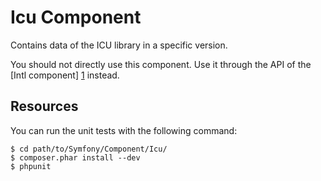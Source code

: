 Icu Component
=============

Contains data of the ICU library in a specific version.

You should not directly use this component. Use it through the API of the
[Intl component] [1] instead.

Resources
---------

You can run the unit tests with the following command:

    $ cd path/to/Symfony/Component/Icu/
    $ composer.phar install --dev
    $ phpunit

[1]: https://github.com/symfony/Intl
